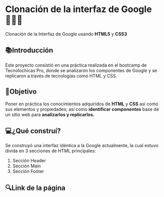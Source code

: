 # Clonación de la interfaz de Google 👩🏻‍💻
Clonación de la Interfaz de Google usando **HTML5** y **CSS3** 

## 📚Introducción
Este proyecto consistió en una práctica realizada en el bootcamp de Tecnolochicas Pro, donde se analizaron los componentes de Google y se replicaron a través de tecnologías como HTML y CSS.

## 🎯Objetivo
Poner en práctica los conocimientos adquiridos de **HTML** y **CSS** así como sus elementos y propiedades; así como **identificar componentes** base de un sitio web para **analizarlos y replicarlos.**

## 💻¿Qué construí?
Se construyó una interfaz idéntica a la Google actualmente, la cual estuvo divida en 3 secciones de HTML principales:

1. Sección Header
2. Sección Main
3. Sección Footer

## 🔍Link de la página
